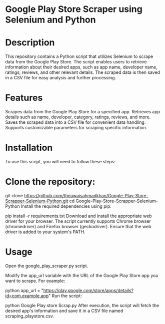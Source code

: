 # Google Play Store Scraper using Selenium and Python
# Description
This repository contains a Python script that utilizes Selenium to scrape data from the Google Play Store. The script enables users to retrieve information about their desired apps, such as app name, developer name, ratings, reviews, and other relevant details. The scraped data is then saved in a CSV file for easy analysis and further processing.

# Features
Scrapes data from the Google Play Store for a specified app.
Retrieves app details such as name, developer, category, ratings, reviews, and more.
Saves the scraped data into a CSV file for convenient data handling.
Supports customizable parameters for scraping specific information.
# Installation
To use this script, you will need to follow these steps:

# Clone the repository:



git clone https://github.com/theawaisahmadkhan/Google-Play-Store-Scrapper-Selenium-Python.git
cd Google-Play-Store-Scrapper-Selenium-Python
Install the required dependencies using pip:



pip install -r requirements.txt
Download and install the appropriate web driver for your browser. The script currently supports Chrome browser (chromedriver) and Firefox browser (geckodriver). Ensure that the web driver is added to your system's PATH.

# Usage
Open the google_play_scraper.py script.

Modify the app_url variable with the URL of the Google Play Store app you want to scrape. For example:

python
app_url = "https://play.google.com/store/apps/details?id=com.example.app"
Run the script:

python Google Play store Scrap.py
After execution, the script will fetch the desired app's information and save it in a CSV file named scraping_playstore.csv.
